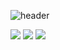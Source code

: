 ![header](https://capsule-render.vercel.app/api?type=waving&color=0e4a84&height=300&section=header&text=Hello%20World&fontSize=90%color:898c8e)

<!--
**tt-adisoh/tt-adisoh** is a ✨ _special_ ✨ repository because its `README.md` (this file) appears on your GitHub profile.

Here are some ideas to get you started:

- 🔭 I’m currently working on ...
- 🌱 I’m currently learning ...
- 👯 I’m looking to collaborate on ...
- 🤔 I’m looking for help with ...
- 💬 Ask me about ...
- 📫 How to reach me: ...
- 😄 Pronouns: ...
- ⚡ Fun fact: ...
-->



<a href="https://github.com/tt-adisoh" target="_blank"><img src="https://img.shields.io/badge/Github-181717.svg?&style=for-the-badge&logo=GitHub&logoColor=white"/></a>
<a href="https://www.notion.so/ttadisoh/" target="_blank"><img src="https://img.shields.io/badge/Notion-ffffff.svg?&style=for-the-badge&logo=notion&logoColor=black"/></a>
<a href="https://www.instagram.com/kdh.yu/" target="_blank"><img src="https://img.shields.io/badge/Instagram-E4405F.svg?&style=for-the-badge&logo=instagram&logoColor=white"/></a>

